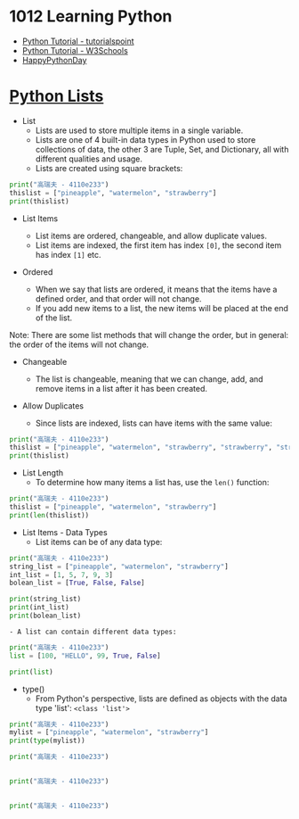 # 1012 Learning Python
- [Python Tutorial - tutorialspoint](https://www.tutorialspoint.com/python/index.htm)
- [Python Tutorial - W3Schools](https://www.w3schools.com/python/)
- [HappyPythonDay](https://github.com/MyFirstSecurity2020/HappyPythonDay)

# [Python Lists](https://www.w3schools.com/python/python_lists.asp)

- List
  - Lists are used to store multiple items in a single variable.
  - Lists are one of 4 built-in data types in Python used to store collections of data, the other 3 are Tuple, Set, and Dictionary, all with different qualities and usage.
  - Lists are created using square brackets:
``` python
print("高瑞夫 - 4110e233")
thislist = ["pineapple", "watermelon", "strawberry"]
print(thislist)
```
  - List Items
    - List items are ordered, changeable, and allow duplicate values.
    - List items are indexed, the first item has index `[0]`, the second item has index `[1]` etc.

  - Ordered
    - When we say that lists are ordered, it means that the items have a defined order, and that order will not change.
    - If you add new items to a list, the new items will be placed at the end of the list.

Note: There are some list methods that will change the order, but in general: the order of the items will not change.

  - Changeable
    - The list is changeable, meaning that we can change, add, and remove items in a list after it has been created.

  - Allow Duplicates
    - Since lists are indexed, lists can have items with the same value:
``` python
print("高瑞夫 - 4110e233")
thislist = ["pineapple", "watermelon", "strawberry", "strawberry", "strawberry"]
print(thislist)
```

  - List Length
    - To determine how many items a list has, use the `len()` function:
``` python
print("高瑞夫 - 4110e233")
thislist = ["pineapple", "watermelon", "strawberry"]
print(len(thislist)) 
```

  - List Items - Data Types
    - List items can be of any data type:
``` python
print("高瑞夫 - 4110e233")
string_list = ["pineapple", "watermelon", "strawberry"]
int_list = [1, 5, 7, 9, 3]
bolean_list = [True, False, False]

print(string_list)
print(int_list)
print(bolean_list)
```
    - A list can contain different data types:
``` python
print("高瑞夫 - 4110e233")
list = [100, "HELLO", 99, True, False]

print(list)
```

  - type()
    - From Python's perspective, lists are defined as objects with the data type 'list':
`<class 'list'>`
``` python
print("高瑞夫 - 4110e233")
mylist = ["pineapple", "watermelon", "strawberry"]
print(type(mylist))
```

``` python
print("高瑞夫 - 4110e233")
 
```

``` python
print("高瑞夫 - 4110e233")
 
```

``` python
print("高瑞夫 - 4110e233")
 
```
